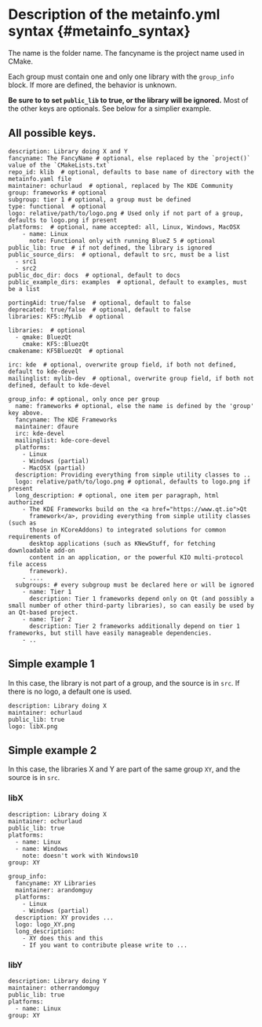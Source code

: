 # Description of the metainfo.yml syntax {#metainfo_syntax}
The name is the folder name.
The fancyname is the project name used in CMake.

Each group must contain one and only one library with the `group_info` block. If
more are defined, the behavior is unknown.

**Be sure to to set `public_lib` to true, or the library will be ignored.** Most of
the other keys are optionals. See below for a simplier example.

## All possible keys.

~~~{.yaml}
description: Library doing X and Y
fancyname: The FancyName # optional, else replaced by the `project()` value of the `CMakeLists.txt`
repo_id: klib  # optional, defaults to base name of directory with the metainfo.yaml file
maintainer: ochurlaud  # optional, replaced by The KDE Community
group: frameworks # optional
subgroup: tier 1 # optional, a group must be defined
type: functional  # optional
logo: relative/path/to/logo.png # Used only if not part of a group, defaults to logo.png if present
platforms:  # optional, name accepted: all, Linux, Windows, MacOSX
    - name: Linux
      note: Functional only with running BlueZ 5 # optional
public_lib: true  # if not defined, the library is ignored
public_source_dirs:  # optional, default to src, must be a list
  - src1
  - src2
public_doc_dir: docs  # optional, default to docs
public_example_dirs: examples  # optional, default to examples, must be a list

portingAid: true/false  # optional, default to false
deprecated: true/false  # optional, default to false
libraries: KF5::MyLib  # optional

libraries:  # optional
  - qmake: BluezQt
    cmake: KF5::BluezQt
cmakename: KF5BluezQt  # optional

irc: kde  # optional, overwrite group field, if both not defined, default to kde-devel
mailinglist: mylib-dev  # optional, overwrite group field, if both not defined, default to kde-devel

group_info: # optional, only once per group
  name: frameworks # optional, else the name is defined by the 'group' key above.
  fancyname: The KDE Frameworks
  maintainer: dfaure
  irc: kde-devel
  mailinglist: kde-core-devel
  platforms:
    - Linux
    - Windows (partial)
    - MacOSX (partial)
  description: Providing everything from simple utility classes to ..
  logo: relative/path/to/logo.png # optional, defaults to logo.png if present
  long_description: # optional, one item per paragraph, html authorized
    - The KDE Frameworks build on the <a href="https://www.qt.io">Qt
      framework</a>, providing everything from simple utility classes (such as
      those in KCoreAddons) to integrated solutions for common requirements of
      desktop applications (such as KNewStuff, for fetching downloadable add-on
      content in an application, or the powerful KIO multi-protocol file access
      framework).
    - ....
  subgroups: # every subgroup must be declared here or will be ignored
    - name: Tier 1
      description: Tier 1 frameworks depend only on Qt (and possibly a small number of other third-party libraries), so can easily be used by an Qt-based project.
    - name: Tier 2
      description: Tier 2 frameworks additionally depend on tier 1 frameworks, but still have easily manageable dependencies.
    - ..
~~~

## Simple example 1

In this case, the library is not part of a group, and the source is in `src`. If
there is no logo, a default one is used.

~~~{.yaml}
description: Library doing X
maintainer: ochurlaud
public_lib: true
logo: libX.png
~~~

## Simple example 2

In this case, the libraries X and Y are part of the same group `XY`, and the
source is in `src`.

### libX

~~~{.yaml}
description: Library doing X
maintainer: ochurlaud
public_lib: true
platforms:
  - name: Linux
  - name: Windows
    note: doesn't work with Windows10
group: XY

group_info:
  fancyname: XY Libraries
  maintainer: arandomguy
  platforms:
    - Linux
    - Windows (partial)
  description: XY provides ...
  logo: logo_XY.png
  long_description:
    - XY does this and this
    - If you want to contribute please write to ...
~~~

### libY

~~~{.yaml}
description: Library doing Y
maintainer: otherrandomguy
public_lib: true
platforms:
  - name: Linux
group: XY
~~~
